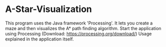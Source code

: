 # A-Star-Visualization
This program uses the Java framework 'Processing'. 
It lets you create a maze and then visualizes the A* path finding algorithm.
Start the application using Processing (Download: https://processing.org/download/)
Usage explained in the application itself.
